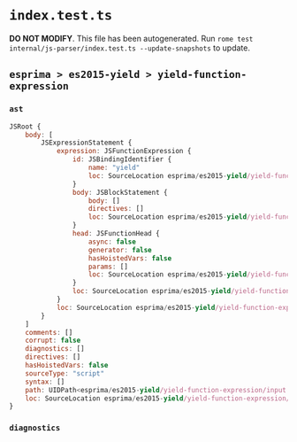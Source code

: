 # `index.test.ts`

**DO NOT MODIFY**. This file has been autogenerated. Run `rome test internal/js-parser/index.test.ts --update-snapshots` to update.

## `esprima > es2015-yield > yield-function-expression`

### `ast`

```javascript
JSRoot {
	body: [
		JSExpressionStatement {
			expression: JSFunctionExpression {
				id: JSBindingIdentifier {
					name: "yield"
					loc: SourceLocation esprima/es2015-yield/yield-function-expression/input.js 1:10-1:15 (yield)
				}
				body: JSBlockStatement {
					body: []
					directives: []
					loc: SourceLocation esprima/es2015-yield/yield-function-expression/input.js 1:17-1:19
				}
				head: JSFunctionHead {
					async: false
					generator: false
					hasHoistedVars: false
					params: []
					loc: SourceLocation esprima/es2015-yield/yield-function-expression/input.js 1:15-1:17
				}
				loc: SourceLocation esprima/es2015-yield/yield-function-expression/input.js 1:1-1:19
			}
			loc: SourceLocation esprima/es2015-yield/yield-function-expression/input.js 1:0-1:20
		}
	]
	comments: []
	corrupt: false
	diagnostics: []
	directives: []
	hasHoistedVars: false
	sourceType: "script"
	syntax: []
	path: UIDPath<esprima/es2015-yield/yield-function-expression/input.js>
	loc: SourceLocation esprima/es2015-yield/yield-function-expression/input.js 1:0-2:0
}
```

### `diagnostics`

```

```
